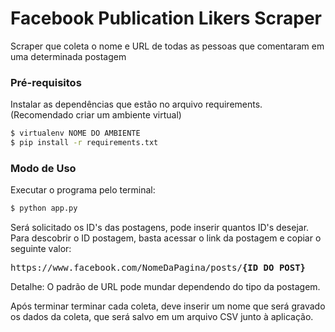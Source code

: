 # Facebook Publication Likers Scraper
Scraper que coleta o nome e URL de todas as pessoas que comentaram em uma determinada postagem

### Pré-requisitos
Instalar as dependências que estão no arquivo requirements. (Recomendado criar um ambiente virtual)

```bash
$ virtualenv NOME DO AMBIENTE
$ pip install -r requirements.txt 
```
### Modo de Uso

Executar o programa pelo terminal:

```bash
$ python app.py
```

Será solicitado os ID's das postagens, pode inserir quantos ID's desejar. Para descobrir o ID postagem, basta acessar o link da postagem e copiar o seguinte valor:

<pre>
https://www.facebook.com/NomeDaPagina/posts/<b>{ID DO POST}</b>
</pre>

Detalhe: O padrão de URL pode mundar dependendo do tipo da postagem.

Após terminar terminar cada coleta, deve inserir um nome que será gravado os dados da coleta, que será salvo em um arquivo CSV junto à aplicação.

